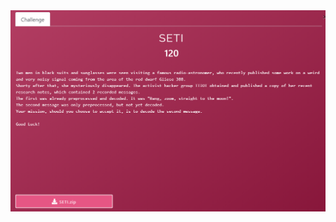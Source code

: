 
<img src="https://github.com/g3rzi/ChallengesWriteUps/blob/master/CheckPoint%20CSA%202020/Reversing/SETI/challenge.PNG" width="700">
